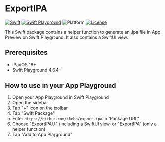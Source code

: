 # ExportIPA

[![Swift](https://img.shields.io/badge/Swift-6.0-orange.svg)](https://www.swift.org)
[![Swift Playground](https://img.shields.io/badge/Swift%20Playgrounds-4.6-orange.svg)](https://itunes.apple.com/jp/app/swift-playgrounds/id908519492)
![Platform](https://img.shields.io/badge/platform-ipados-lightgrey.svg)
[![License](https://img.shields.io/github/license/kkebo/export-ipa.svg)](LICENSE)

This Swift package contains a helper function to generate an .ipa file in App Preview on Swift Playground. It also contains a SwiftUI view.

## Prerequisites

- iPadOS 18+
- Swift Playground 4.6.4+

## How to use in your App Playground

1. Open your App Playground in Swift Playground
2. Open the sidebar
3. Tap "+" icon on the toolbar
4. Tap "Swift Package"
5. Enter `https://github.com/kkebo/export-ipa` in "Package URL"
6. Choose "ExportIPAUI" (including a SwiftUI view) or "ExportIPA" (only a helper function)
7. Tap "Add to App Playground"
